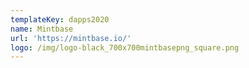 ```yaml
---
templateKey: dapps2020
name: Mintbase
url: 'https://mintbase.io/'
logo: /img/logo-black_700x700mintbasepng_square.png
---
```


